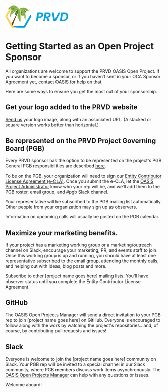 <img src="artwork/prvd.png" width="200">

# Getting Started as an Open Project Sponsor
 
All organizations are welcome to support the PRVD OASIS Open Project. If you want to become a sponsor, or if you haven’t sent in your OCA Sponsor Agreement yet, [contact OASIS for help on that](mailto:communications@oasis-open.org). 

Here are some ways to ensure you get the most out of your sponsorship.
 
## Get your logo added to the PRVD website
[Send us](member-services@oasis-open.org) your logo image, along with an associated URL. (A stacked or square version works better than horizontal.)  
 
## Be represented on the PRVD Project Governing Board (PGB)
Every PRVD sponsor has the option to be represented on the project's PGB. General PGB responsibilities are described [here](https://github.com/oasis-open-projects/documentation/blob/master/guides/getting-started-guide.md#identifying-roles).
 
To be on the PGB, your organization will need to sign our [Entity Contributor License Agreement (e-CLA)](https://www-legacy.oasis-open.org/resources/projects/cla/projects-entity-cla).  Once you submit the e-CLA, let the [OASIS Project Administrator](mailto:project-admin@oasis-open.org) know who your rep will be, and we’ll add them to the PGB roster, email group, and #pgb Slack channel.
 
Your representative will be subscribed to the PGB mailing list automatically. Other people from your organization may sign up as observers.

Information on upcoming calls will usually be posted on the PGB calendar. 
 
## Maximize your marketing benefits.
If your project has a marketing working group or a marketing/outreach channel on Slack, encourage your marketing, PR, and events staff to join. Once this working group is up and running, you should have at least one representative subscribed to the email group, attending the monthly calls, and helping out with ideas, blog posts and more.

Subscribe to other [project name goes here] mailing lists. You'll have observer status until you complete the Entity Contributor License Agreement.

## GitHub
The OASIS Open Projects Manager will send a direct invitation to your PGB rep to join [project name goes here] on GitHub. Everyone is encouraged to follow along with the work by watching the project's repositories...and, of course, by contributing pull requests and issues!

## Slack
Everyone is welcome to join the [project name goes here]  community on Slack. Your PGB rep will be invited to a special channel in our Slack community, where PGB members discuss work items asynchronously. The [OASIS Open Projects Manager](mailto:claudia.rauch@oasis-open.org) can help with any questions or issues.
 
Welcome aboard!

